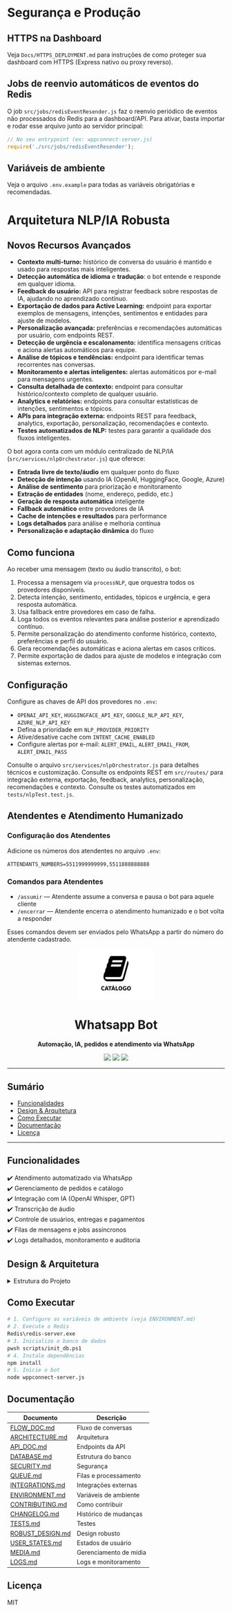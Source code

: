 # Segurança e Produção

## HTTPS na Dashboard
Veja `Docs/HTTPS_DEPLOYMENT.md` para instruções de como proteger sua dashboard com HTTPS (Express nativo ou proxy reverso).

## Jobs de reenvio automáticos de eventos do Redis
O job `src/jobs/redisEventResender.js` faz o reenvio periódico de eventos não processados do Redis para a dashboard/API. Para ativar, basta importar e rodar esse arquivo junto ao servidor principal:

```js
// No seu entrypoint (ex: wppconnect-server.js)
require('./src/jobs/redisEventResender');
```

## Variáveis de ambiente
Veja o arquivo `.env.example` para todas as variáveis obrigatórias e recomendadas.

# Arquitetura NLP/IA Robusta


## Novos Recursos Avançados

- **Contexto multi-turno:** histórico de conversa do usuário é mantido e usado para respostas mais inteligentes.
- **Detecção automática de idioma** e **tradução**: o bot entende e responde em qualquer idioma.
- **Feedback do usuário:** API para registrar feedback sobre respostas de IA, ajudando no aprendizado contínuo.
- **Exportação de dados para Active Learning:** endpoint para exportar exemplos de mensagens, intenções, sentimentos e entidades para ajuste de modelos.
- **Personalização avançada:** preferências e recomendações automáticas por usuário, com endpoints REST.
- **Detecção de urgência e escalonamento:** identifica mensagens críticas e aciona alertas automáticos para equipe.
- **Análise de tópicos e tendências:** endpoint para identificar temas recorrentes nas conversas.
- **Monitoramento e alertas inteligentes:** alertas automáticos por e-mail para mensagens urgentes.
- **Consulta detalhada de contexto:** endpoint para consultar histórico/contexto completo de qualquer usuário.
- **Analytics e relatórios:** endpoints para consultar estatísticas de intenções, sentimentos e tópicos.
- **APIs para integração externa:** endpoints REST para feedback, analytics, exportação, personalização, recomendações e contexto.
- **Testes automatizados de NLP:** testes para garantir a qualidade dos fluxos inteligentes.

O bot agora conta com um módulo centralizado de NLP/IA (`src/services/nlpOrchestrator.js`) que oferece:

- **Entrada livre de texto/áudio** em qualquer ponto do fluxo
- **Detecção de intenção** usando IA (OpenAI, HuggingFace, Google, Azure)
- **Análise de sentimento** para priorização e monitoramento
- **Extração de entidades** (nome, endereço, pedido, etc.)
- **Geração de resposta automática** inteligente
- **Fallback automático** entre provedores de IA
- **Cache de intenções e resultados** para performance
- **Logs detalhados** para análise e melhoria contínua
- **Personalização e adaptação dinâmica** do fluxo


## Como funciona

Ao receber uma mensagem (texto ou áudio transcrito), o bot:
1. Processa a mensagem via `processNLP`, que orquestra todos os provedores disponíveis.
2. Detecta intenção, sentimento, entidades, tópicos e urgência, e gera resposta automática.
3. Usa fallback entre provedores em caso de falha.
4. Loga todos os eventos relevantes para análise posterior e aprendizado contínuo.
5. Permite personalização do atendimento conforme histórico, contexto, preferências e perfil do usuário.
6. Gera recomendações automáticas e aciona alertas em casos críticos.
7. Permite exportação de dados para ajuste de modelos e integração com sistemas externos.

## Configuração

Configure as chaves de API dos provedores no `.env`:
- `OPENAI_API_KEY`, `HUGGINGFACE_API_KEY`, `GOOGLE_NLP_API_KEY`, `AZURE_NLP_API_KEY`
- Defina a prioridade em `NLP_PROVIDER_PRIORITY`
- Ative/desative cache com `INTENT_CACHE_ENABLED`
- Configure alertas por e-mail: `ALERT_EMAIL`, `ALERT_EMAIL_FROM`, `ALERT_EMAIL_PASS`

Consulte o arquivo `src/services/nlpOrchestrator.js` para detalhes técnicos e customização.
Consulte os endpoints REST em `src/routes/` para integração externa, exportação, feedback, analytics, personalização, recomendações e contexto.
Consulte os testes automatizados em `tests/nlpTest.test.js`.
## Atendentes e Atendimento Humanizado

### Configuração dos Atendentes
Adicione os números dos atendentes no arquivo `.env`:

```
ATTENDANTS_NUMBERS=5511999999999,5511888888888
```

### Comandos para Atendentes
- `/assumir` — Atendente assume a conversa e pausa o bot para aquele cliente
- `/encerrar` — Atendente encerra o atendimento humanizado e o bot volta a responder

Esses comandos devem ser enviados pelo WhatsApp a partir do número do atendente cadastrado.

<div align="center">
  <img src="media/catalog-card.jpg" alt="Whatsapp Bot" width="180" />
  <h1>Whatsapp Bot</h1>
  <p><strong>Automação, IA, pedidos e atendimento via WhatsApp</strong></p>
  <a href="#funcionalidades"><img src="https://img.shields.io/badge/Node.js-%3E%3D16-green" /></a>
  <a href="#seguranca"><img src="https://img.shields.io/badge/Security-Robusto-blue" /></a>
  <a href="#testes"><img src="https://img.shields.io/badge/Testes-automatizados-brightgreen" /></a>
</div>

---

## Sumário
- [Funcionalidades](#funcionalidades)
- [Design & Arquitetura](#design--arquitetura)
- [Como Executar](#como-executar)
- [Documentação](#documentacao)
- [Licença](#licenca)

---

## Funcionalidades
✔️ Atendimento automatizado via WhatsApp<br>
✔️ Gerenciamento de pedidos e catálogo<br>
✔️ Integração com IA (OpenAI Whisper, GPT)<br>
✔️ Transcrição de áudio<br>
✔️ Controle de usuários, entregas e pagamentos<br>
✔️ Filas de mensagens e jobs assíncronos<br>
✔️ Logs detalhados, monitoramento e auditoria<br>

## Design & Arquitetura
<details>
  <summary>Estrutura do Projeto</summary>
  <ul>
    <li><code>src/</code> - Código principal</li>
    <li><code>database/</code> - Scripts e migrações</li>
    <li><code>media/</code> - Imagens e arquivos de mídia</li>
    <li><code>logs/</code> - Logs de eventos</li>
    <li><code>public/</code> - QR code, arquivos públicos</li>
    <li><code>Redis/</code> - Filas e cache</li>
    <li><code>tests/</code> - Testes automatizados</li>
  </ul>
</details>

## Como Executar
```sh
# 1. Configure as variáveis de ambiente (veja ENVIRONMENT.md)
# 2. Execute o Redis
Redis\redis-server.exe
# 3. Inicialize o banco de dados
pwsh scripts/init_db.ps1
# 4. Instale dependências
npm install
# 5. Inicie o bot
node wppconnect-server.js
```

## Documentação
| Documento | Descrição |
|-----------|-----------|
| [FLOW_DOC.md](./FLOW_DOC.md) | Fluxo de conversas |
| [ARCHITECTURE.md](./ARCHITECTURE.md) | Arquitetura |
| [API_DOC.md](./API_DOC.md) | Endpoints da API |
| [DATABASE.md](./DATABASE.md) | Estrutura do banco |
| [SECURITY.md](./SECURITY.md) | Segurança |
| [QUEUE.md](./QUEUE.md) | Filas e processamento |
| [INTEGRATIONS.md](./INTEGRATIONS.md) | Integrações externas |
| [ENVIRONMENT.md](./ENVIRONMENT.md) | Variáveis de ambiente |
| [CONTRIBUTING.md](./CONTRIBUTING.md) | Como contribuir |
| [CHANGELOG.md](./CHANGELOG.md) | Histórico de mudanças |
| [TESTS.md](./TESTS.md) | Testes |
| [ROBUST_DESIGN.md](./ROBUST_DESIGN.md) | Design robusto |
| [USER_STATES.md](./USER_STATES.md) | Estados de usuário |
| [MEDIA.md](./MEDIA.md) | Gerenciamento de mídia |
| [LOGS.md](./LOGS.md) | Logs e monitoramento |

## Licença
MIT
